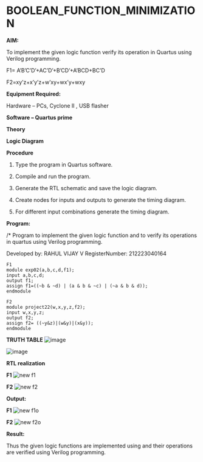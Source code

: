 # BOOLEAN_FUNCTION_MINIMIZATION

**AIM:**

To implement the given logic function verify its operation in Quartus using Verilog programming.

F1= A’B’C’D’+AC’D’+B’CD’+A’BCD+BC’D 

F2=xy’z+x’y’z+w’xy+wx’y+wxy

**Equipment Required:**

Hardware – PCs, Cyclone II , USB flasher

**Software – Quartus prime**

**Theory**

**Logic Diagram**

**Procedure**

1.	Type the program in Quartus software.

2.	Compile and run the program.

3.	Generate the RTL schematic and save the logic diagram.

4.	Create nodes for inputs and outputs to generate the timing diagram.

5.	For different input combinations generate the timing diagram.


**Program:**

/* Program to implement the given logic function and to verify its operations in quartus using Verilog programming. 

Developed by: RAHUL VIJAY V
RegisterNumber: 212223040164

```
F1
module exp02(a,b,c,d,f1);
input a,b,c,d;
output f1;
assign f1=((~b & ~d) | (a & b & ~c) | (~a & b & d));
endmodule

F2
module project22(w,x,y,z,f2);
input w,x,y,z;
output f2;
assign f2= ((~y&z)|(w&y)|(x&y));
endmodule
```

**TRUTH TABLE**
![image](https://github.com/user-attachments/assets/22370d1b-17b9-4c79-b5ad-9c9c1422cef6)

![image](https://github.com/user-attachments/assets/01a37c85-5a5d-43cb-a5dd-f9bbe50557e7)



**RTL realization**

**F1**
![new f1](https://github.com/user-attachments/assets/1146e2a2-1578-409e-b809-a3a199a9c940)




**F2**
![new f2](https://github.com/user-attachments/assets/21352699-f9ba-49c2-8dce-9c998af97902)




**Output:**

**F1**
![new f1o](https://github.com/user-attachments/assets/64961e2f-0873-424a-9f56-0bc82eee99c6)




**F2**
![new f2o](https://github.com/user-attachments/assets/6c13bd79-880d-45e6-8686-14a95fcc687f)




**Result:**

Thus the given logic functions are implemented using and their operations are verified using Verilog programming.

